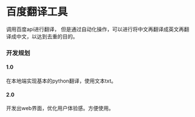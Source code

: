 # 百度翻译工具
调用百度api进行翻译，
但是通过自动化操作，可以进行将中文再翻译成英文再翻译成中文，以达到去重的目的。

### 开发规划
#### 1.0
在本地端实现基本的python翻译，使用文本txt。



#### 2.0
开发出web界面，优化用户体验感。方便使用。

